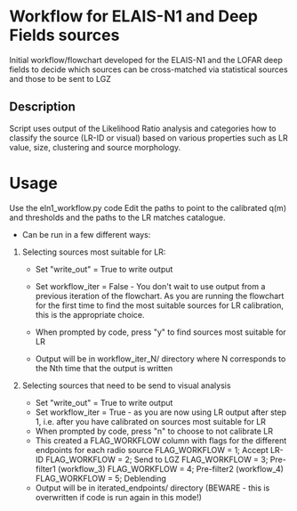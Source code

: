 # Workflow for ELAIS-N1 and Deep Fields sources
Initial workflow/flowchart developed for the ELAIS-N1 and the LOFAR deep fields to decide which sources can be cross-matched via statistical sources and those to be sent to LGZ

## Description
Script uses output of the Likelihood Ratio analysis and categories how to classify the source (LR-ID or visual) based on various properties such as LR value, size, clustering and source morphology.

# Usage
Use the eln1_workflow.py code
Edit the paths to point to the calibrated q(m) and thresholds and the paths to the LR matches catalogue.

* Can be run in a few different ways:
1. Selecting sources most suitable for LR:
	- Set "write_out" = True to write output
	- Set workflow_iter = False - You don't wait to use output from a previous iteration of the flowchart. As you are running the flowchart for the first time to find the most suitable sources for LR calibration, this is the appropriate choice.
	- When prompted by code, press "y" to find sources most suitable for LR

	- Output will be in workflow_iter_N/ directory where N corresponds to the Nth time that the output is written 

2. Selecting sources that need to be send to visual analysis
	- Set "write_out" = True to write output
	- Set workflow_iter = True - as you are now using LR output after step 1, i.e. after you have calibrated on sources most suitable for LR
	- When prompted by code, press "n" to choose to not calibrate LR
	- This created a FLAG_WORKFLOW column with flags for the different endpoints for each radio source
		FLAG_WORKFLOW = 1; Accept LR-ID
		FLAG_WORKFLOW = 2; Send to LGZ
		FLAG_WORKFLOW = 3; Pre-filter1 (workflow_3)
		FLAG_WORKFLOW = 4; Pre-filter2 (workflow_4)
		FLAG_WORKFLOW = 5; Deblending
	- Output will be in iterated_endpoints/ directory (BEWARE - this is overwritten if code is run again in this mode!)
